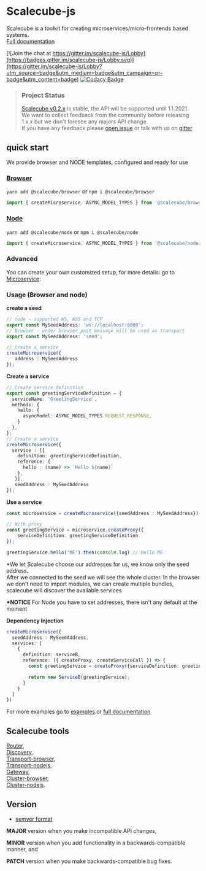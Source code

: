 # Scalecube-js

Scalecube is a toolkit for creating microservices/micro-frontends based systems.  
[Full documentation](http://scalecube.io/javascript-docs)

[![Join the chat at https://gitter.im/scalecube-js/Lobby](https://badges.gitter.im/scalecube-js/Lobby.svg)](https://gitter.im/scalecube-js/Lobby?utm_source=badge&utm_medium=badge&utm_campaign=pr-badge&utm_content=badge) [![Codacy Badge](https://api.codacy.com/project/badge/Grade/39bc4219854c4de09abf28a920a474ad)](https://www.codacy.com/app/ido/scalecube-js?utm_source=github.com&utm_medium=referral&utm_content=scalecube/scalecube-js&utm_campaign=Badge_Grade)

> ### Project Status
>
> [Scalecube v0.2.x](https://github.com/scalecube/scalecube-js/issues/30) is stable, the API will be supported until 1.1.2021.  
> We want to collect feedback from the community before releasing 1.x.x but we don't foresee any majors API change.  
> If you have any feedback please [open issue](https://github.com/scalecube/scalecube-js/issues) or talk with us on [gitter](https://gitter.im/scalecube-js/Lobby)


## quick start

We provide browser and NODE templates, configured and ready for use

### [Browser](packages/browser/README.md)

`yarn add @scalecube/browser` or `npm i @scalecube/browser`

```typescript
import { createMicroservice, ASYNC_MODEL_TYPES } from '@scalecube/browser';
```

### [Node](packages/node/README.md)

`yarn add @scalecube/node` or `npm i @scalecube/node`

```typescript
import { createMicroservice, ASYNC_MODEL_TYPES } from '@scalecube/node';
```

### Advanced

You can create your own customized setup, for more details: go to [Microservice](packages/scalecube-microservice/README.md): 

### Usage (Browser and node)

**create a seed**

```typescript
// node - supported WS, WSS and TCP
export const MySeedAddress: 'ws://localhost:8000';
// Browser - under browser post message will be used as transport
export const MySeedAddress: 'seed';

// Create a service
createMicroservice({
   address : MySeedAddress
});
```

**Create a service**

```typescript
// Create service definition
export const greetingServiceDefinition = {
  serviceName: 'GreetingService',
  methods: { 
    hello: {
      asyncModel: ASYNC_MODEL_TYPES.REQUEST_RESPONSE,
    }
  },
};
// Create a service
createMicroservice({
  service : [{
    definition: greetingServiceDefinition,
    reference: {
      hello : (name) => `Hello ${name}`
    }, 
   }],
   seedAddress : MySeedAddress
});
```

**Use a service**

```typescript
const microservice = createMicroservice({seedAddress : MySeedAddress})

// With proxy
const greetingService = microservice.createProxy({
    serviceDefinition: greetingServiceDefinition
});

greetingService.hello('ME').then(console.log) // Hello ME
```

\*We let Scalecube choose our addresses for us, we know only the seed address.  
After we connected to the seed we will see the whole cluster.
In the browser we don't need to import modules, we can create multiple bundles, scalecube will discover the available services

**\*NOTICE** For Node you have to set addresses, there isn't any default at the moment

**Dependency Injection**

```typescript
createMicroservice({
  seedAddress : MySeedAddress,
  services: [
    {
      definition: serviceB,
      reference: ({ createProxy, createServiceCall }) => {
        const greetingService = createProxy({serviceDefinition: greetingServiceDefinition });

        return new ServiceB(greetingService);
      }
    }    
  ]
})
```

For more examples go to [examples](packages/examples) or [full documentation](http://scalecube.io/javascript-docs)

## Scalecube tools

[Router](packages/routers/README.md),  
[Discovery](packages/scalecube-discovery/README.md),  
[Transport-browser](packages/transport-browser/README.md),  
[Transport-nodejs](packages/transport-nodejs/README.md),  
[Gateway](packages/rsocket-ws-gateway/README.md),  
[Cluster-browser](packages/cluster-browser/README.md),  
[Cluster-nodejs](packages/cluster-nodejs/README.md).

## Version

-   [semver format](http://semver.org/)

**MAJOR** version when you make incompatible API changes,

**MINOR** version when you add functionality in a backwards-compatible manner, and

**PATCH** version when you make backwards-compatible bug fixes.

